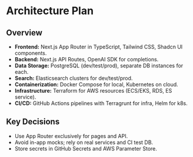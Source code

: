 # Architecture Plan

## Overview

- **Frontend:** Next.js App Router in TypeScript, Tailwind CSS, Shadcn UI components.
- **Backend:** Next.js API Routes, OpenAI SDK for completions.
- **Data Storage:** PostgreSQL (dev/test/prod), separate DB instances for each.
- **Search:** Elasticsearch clusters for dev/test/prod.
- **Containerization:** Docker Compose for local, Kubernetes on cloud.
- **Infrastructure:** Terraform for AWS resources (ECS/EKS, RDS, ES service).
- **CI/CD:** GitHub Actions pipelines with Terragrunt for infra, Helm for k8s.

## Key Decisions

- Use App Router exclusively for pages and API.
- Avoid in-app mocks; rely on real services and CI test DB.
- Store secrets in GitHub Secrets and AWS Parameter Store.

